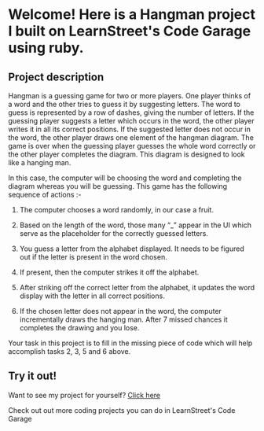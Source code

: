 
Welcome! Here is a Hangman project I built on LearnStreet's Code Garage using ruby.
===============================================================================================================

Project description
-------------------------

Hangman is a guessing game for two or more players. One player thinks of a word and the other tries to guess it by suggesting letters. The word to guess is represented by a row of dashes, giving the number of letters. If the guessing player suggests a letter which occurs in the word, the other player writes it in all its correct positions. If the suggested letter does not occur in the word, the other player draws one element of the hangman diagram. The game is over when the guessing player guesses the whole word correctly or the other player completes the diagram. This diagram is designed to look like a hanging man.

In this case, the computer will be choosing the word and completing the diagram whereas you will be guessing. This game has the following sequence of actions :-
                                                   
1. The computer chooses a word randomly, in our case a fruit.                

2. Based on the length of the word, those many “_” appear in the UI which serve as the placeholder for the correctly guessed letters.
                        
3. You guess a letter from the alphabet displayed. It needs to be figured out if the letter is present in the word chosen.
                                         
4. If present,  then the computer strikes it off the alphabet.                       

5. After striking off the correct letter from the alphabet, it updates the word display with the letter in all correct positions. 
                                          
6. If the chosen letter does not appear in the word, the computer incrementally draws the hanging man. After 7 missed chances it completes the drawing and you lose.  
                                                   
Your task in this project is to fill in the missing piece of code which will help accomplish tasks 2, 3, 5 and 6 above.                                             

Try it out!
--------------

Want to see my project for yourself? [Click here](http://www.learnstreet.com//view_profile/527bbb1e76b99c5cc4002492/project)

Check out out more coding projects you can do in LearnStreet's Code Garage
		